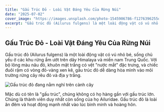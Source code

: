 ```yaml
---
title: "Gấu Trúc Đỏ - Loài Vật Đáng Yêu Của Rừng Núi"
date: "2025-07-02"
cover_image: "https://images.unsplash.com/photo-1545906786-f1276396255d?w=500&auto=format&fit=crop&q=60&ixlib=rb-4.1.0"
excerpt: "Gấu trúc đỏ (Ailurus fulgens) là một loài động vật có vú nhỏ bé, sống chủ yếu ở các khu rừng ẩm ướt trên dãy Himalaya và miền nam Trung Quốc."
---
```


## Gấu Trúc Đỏ - Loài Vật Đáng Yêu Của Rừng Núi

Gấu trúc đỏ (Ailurus fulgens) là một loài động vật có vú nhỏ bé, sống chủ yếu ở các khu rừng ẩm ướt trên dãy Himalaya và miền nam Trung Quốc. Với bộ lông màu nâu đỏ, khuôn mặt trắng có vệt "nước mắt" đặc trưng, và chiếc đuôi rậm có vòng đỏ-vàng xen kẽ, gấu trúc đỏ dễ dàng hòa mình vào môi trường rừng cây rêu đỏ và địa y trắng.

![Gấu trúc đỏ đang nằm nghỉ trên cành cây](https://images.unsplash.com/photo-1634753994904-2e9e6372c4af?w=500&auto=format&fit=crop&q=60&ixlib=rb-4.1.0)

Mặc dù có tên là "gấu trúc", chúng không có họ hàng gần với gấu trúc lớn. Chúng là thành viên duy nhất còn sống của họ Ailuridae. Gấu trúc đỏ là loài ăn đêm và hoạt động mạnh nhất vào lúc bình minh và hoàng hôn.
